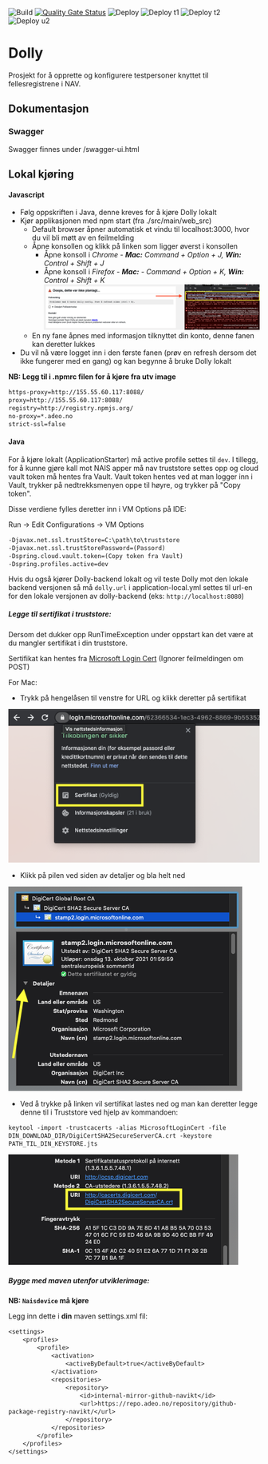![Build](https://github.com/navikt/dolly-frontend/workflows/Build/badge.svg)
[![Quality Gate Status](https://sonarcloud.io/api/project_badges/measure?project=navikt_dolly-frontend&metric=alert_status)](https://sonarcloud.io/dashboard?id=navikt_dolly-frontend)
![Deploy](https://github.com/navikt/dolly-frontend/workflows/Deploy/badge.svg)
![Deploy t1](https://github.com/navikt/dolly-frontend/workflows/Deploy%20t1/badge.svg)
![Deploy t2](https://github.com/navikt/dolly-frontend/workflows/Deploy%20t2/badge.svg)
![Deploy u2](https://github.com/navikt/dolly-frontend/workflows/Deploy%20u2/badge.svg)

# Dolly
Prosjekt for å opprette og konfigurere testpersoner knyttet til fellesregistrene i NAV.

## Dokumentasjon
### Swagger
Swagger finnes under /swagger-ui.html

## Lokal kjøring

#### Javascript
- Følg oppskriften i Java, denne kreves for å kjøre Dolly lokalt
- Kjør applikasjonen med npm start (fra ./src/main/web_src)
    - Default browser åpner automatisk et vindu til localhost:3000, hvor du vil bli møtt av en feilmelding
    - Åpne konsollen og klikk på linken som ligger øverst i konsollen
        - Åpne konsoll i *Chrome - **Mac:** Command + Option + J, **Win:** Control + Shift + J*
        - Åpne konsoll i *Firefox - **Mac:** - Command + Option + K, **Win:** Control + Shift + K*
        ![Konsoll Login](docs/assets/konsoll_login.png)
    - En ny fane åpnes med informasjon tilknyttet din konto, denne fanen kan deretter lukkes
- Du vil nå være logget inn i den første fanen (prøv en refresh dersom det ikke fungerer med en gang) og kan begynne å bruke Dolly lokalt


**NB: Legg til i .npmrc filen for å kjøre fra utv image**

```
https-proxy=http://155.55.60.117:8088/
proxy=http://155.55.60.117:8088/
registry=http://registry.npmjs.org/
no-proxy=*.adeo.no
strict-ssl=false
```

#### Java
For å kjøre lokalt (ApplicationStarter) må active profile settes til `dev`. I tillegg, for å kunne gjøre kall mot NAIS apper må nav 
truststore settes opp og cloud vault token må hentes fra Vault. Vault token hentes ved at man logger inn i Vault, 
trykker på nedtrekksmenyen oppe til høyre, og trykker på "Copy token".

Disse verdiene fylles deretter inn i VM Options på IDE:

Run -> Edit Configurations -> VM Options 

```
-Djavax.net.ssl.trustStore=C:\path\to\truststore
-Djavax.net.ssl.trustStorePassword=(Passord)
-Dspring.cloud.vault.token=(Copy token fra Vault)
-Dspring.profiles.active=dev
```

Hvis du også kjører Dolly-backend lokalt og vil teste Dolly mot den lokale backend versjonen så må `dolly.url` i application-local.yml 
settes til url-en for den lokale versjonen av dolly-backend (eks: `http://localhost:8080`)


##### Legge til sertifikat i truststore:
Dersom det dukker opp RunTimeException under oppstart kan det være at du mangler sertifikat i din truststore.

Sertifikat kan hentes fra [Microsoft Login Cert](https://login.microsoftonline.com/62366534-1ec3-4962-8869-9b5535279d0b/login) (Ignorer feilmeldingen om POST)

For Mac:
- Trykk på hengelåsen til venstre for URL og klikk deretter på sertifikat

 ![Microsoft Sertifikat](docs/assets/microsoft_keychain.png)

- Klikk på pilen ved siden av detaljer og bla helt ned

 ![Sertifikat Detaljer](docs/assets/cert_details.png)

- Ved å trykke på linken vil sertifikat lastes ned og man kan deretter legge denne til i Truststore ved hjelp av kommandoen:
```
keytool -import -trustcacerts -alias MicrosoftLoginCert -file DIN_DOWNLOAD_DIR/DigiCertSHA2SecureServerCA.crt -keystore PATH_TIL_DIN_KEYSTORE.jts
```

 ![Sertifikat Download](docs/assets/cert_download.png)

##### Bygge med maven utenfor utviklerimage:

**NB: `Naisdevice` må kjøre**

Legg inn dette i **din** maven settings.xml fil:
```
<settings>
    <profiles>
        <profile>
            <activation>
                <activeByDefault>true</activeByDefault>
            </activation>
            <repositories>
                <repository>
                    <id>internal-mirror-github-navikt</id>
                    <url>https://repo.adeo.no/repository/github-package-registry-navikt/</url>
                </repository>
            </repositories>
        </profile>
    </profiles>
</settings>
```
